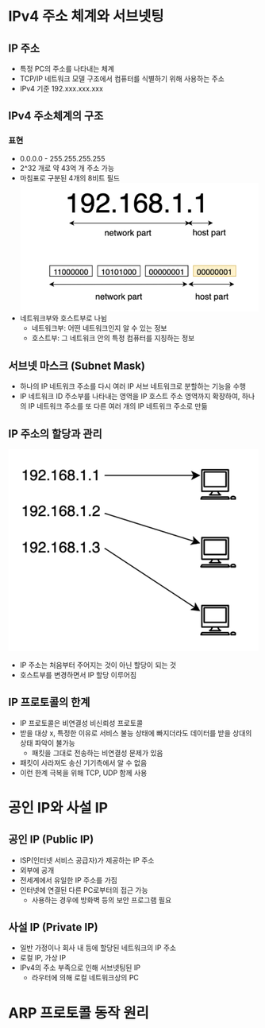 # IPv4 주소 체계와 서브넷팅
## IP 주소
- 특정 PC의 주소를 나타내는 체계
- TCP/IP 네트워크 모델 구조에서 컴퓨터를 식별하기 위해 사용하는 주소
- IPv4 기준 192.xxx.xxx.xxx
## IPv4 주소체계의 구조
### 표현
- 0.0.0.0 - 255.255.255.255
- 2^32 개로 약 43억 개 주소 가능
- 마침표로 구분된 4개의 8비트 필드
![](../../img/241002_1.png)
- 네트워크부와 호스트부로 나뉨
	- 네트워크부: 어떤 네트워크인지 알 수 있는 정보
	- 호스트부: 그 네트워크 안의 특정 컴퓨터를 지칭하는 정보
## 서브넷 마스크 (Subnet Mask)
- 하나의 IP 네트워크 주소를 다시 여러 IP 서브 네트워크로 분할하는 기능을 수행
- IP 네트워크 ID 주소부를 나타내는 영역을 IP 호스트 주소 영역까지 확장하여, 하나의 IP 네트워크 주소를 또 다른 여러 개의 IP 네트워크 주소로 만듦
## IP 주소의 할당과 관리
![](../../img/241002_2.png)
- IP 주소는 처음부터 주어지는 것이 아닌 할당이 되는 것
- 호스트부를 변경하면서 IP 할당 이루어짐
## IP 프로토콜의 한계
- IP 프로토콜은 비연결성 비신뢰성 프로토콜
- 받을 대상 x, 특정한 이유로 서비스 불능 상태에 빠지더라도 데이터를 받을 상대의 상태 파악이 불가능
	- 패킷을 그대로 전송하는 비연결성 문제가 있음
- 패킷이 사라져도 송신 기기측에서 알 수 없음
- 이런 한계 극복을 위해 TCP, UDP 함께 사용
# 공인 IP와 사설 IP
## 공인 IP (Public IP)
- ISP(인터넷 서비스 공급자)가 제공하는 IP 주소
- 외부에 공개
- 전세계에서 유일한 IP 주소를 가짐
- 인터넷에 연결된 다른 PC로부터의 접근 가능
	- 사용하는 경우에 방화벽 등의 보안 프로그램 필요
## 사설 IP (Private IP)
- 일반 가정이나 회사 내 등에 할당된 네트워크의 IP 주소
- 로컬 IP, 가상 IP
- IPv4의 주소 부족으로 인해 서브넷팅된 IP
	- 라우터에 의해 로컬 네트워크상의 PC
# ARP 프로토콜 동작 원리